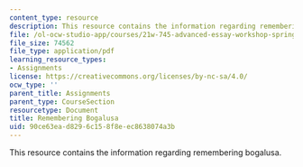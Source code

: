 ```yaml
---
content_type: resource
description: This resource contains the information regarding remembering bogalusa.
file: /ol-ocw-studio-app/courses/21w-745-advanced-essay-workshop-spring-2008/90ce63ead8296c158f8eec8638074a3b_MIT21W_745S08_rembrg_bogsa.pdf
file_size: 74562
file_type: application/pdf
learning_resource_types:
- Assignments
license: https://creativecommons.org/licenses/by-nc-sa/4.0/
ocw_type: ''
parent_title: Assignments
parent_type: CourseSection
resourcetype: Document
title: Remembering Bogalusa
uid: 90ce63ea-d829-6c15-8f8e-ec8638074a3b
---
```

This resource contains the information regarding remembering bogalusa.
